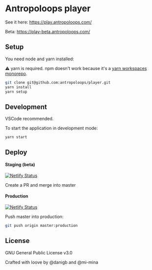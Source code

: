 # Antropoloops player

See it here: https://play.antropoloops.com/

Beta: https://play-beta.antropoloops.com/

## Setup

You need node and yarn installed:

⚠️ yarn is required. npm doesn't work because it's a [yarn workspaces monorepo](https://classic.yarnpkg.com/en/docs/workspaces/).

```bash
git clone git@github.com:antropoloops/player.git
yarn install
yarn setup
```

## Development

VSCode recommended.

To start the application in development mode:

```
yarn start
```

## Deploy

#### Staging (beta)

[![Netlify Status](https://api.netlify.com/api/v1/badges/284452e7-f4ca-42a7-bd30-52e5a5fe66d2/deploy-status)](https://app.netlify.com/sites/agitated-wright-68b7c5/deploys)

Create a PR and merge into master

#### Production

[![Netlify Status](https://api.netlify.com/api/v1/badges/de935516-fe15-4ba1-b043-c0fd022552c6/deploy-status)](https://app.netlify.com/sites/mystifying-franklin-00dbbc/deploys)

Push master into production:

```bash
git push origin master:production
```

## License

GNU General Public License v3.0

Crafted with loove by @danigb and @mi-mina
